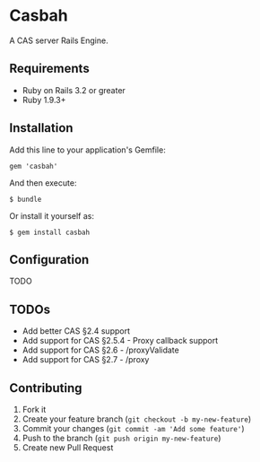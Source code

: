# Casbah

A CAS server Rails Engine.

## Requirements

* Ruby on Rails 3.2 or greater
* Ruby 1.9.3+

## Installation

Add this line to your application's Gemfile:

    gem 'casbah'

And then execute:

    $ bundle

Or install it yourself as:

    $ gem install casbah

## Configuration

TODO

## TODOs

* Add better CAS §2.4 support
* Add support for CAS §2.5.4 - Proxy callback support
* Add support for CAS §2.6 - /proxyValidate
* Add support for CAS §2.7 - /proxy

## Contributing

1. Fork it
2. Create your feature branch (`git checkout -b my-new-feature`)
3. Commit your changes (`git commit -am 'Add some feature'`)
4. Push to the branch (`git push origin my-new-feature`)
5. Create new Pull Request
